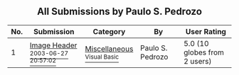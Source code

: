 ﻿<div align="center">

## All Submissions by Paulo S\. Pedrozo

</div>

No.  | Submission | Category | By   | User Rating
---- | ---------- | -------- | ---- | -----------
1 | [Image Header<br /><sup>2003-06-27 20:57:02</sup>](https://github.com/Planet-Source-Code/paulo-s-pedrozo-image-header__1-46469) | [Miscellaneous<br /><sup>Visual Basic</sup>](../ByCategory/miscellaneous__1-1.md) | Paulo S\. Pedrozo | 5.0 (10 globes from 2 users)
